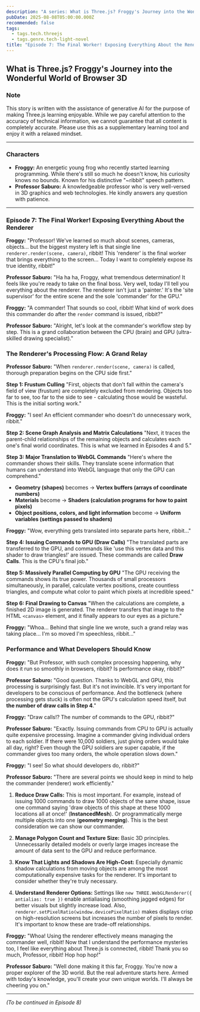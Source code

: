 ```yaml
---
description: "A series: What is Three.js? Froggy's Journey into the Wonderful World of Browser 3D."
pubDate: 2025-08-08T05:00:00.000Z
recommended: false
tags:
  - tags.tech.threejs
  - tags.genre.tech-light-novel
title: "Episode 7: The Final Worker! Exposing Everything About the Renderer"
---
```


## What is Three.js? Froggy's Journey into the Wonderful World of Browser 3D

### Note

This story is written with the assistance of generative AI for the purpose of making Three.js learning enjoyable.
While we pay careful attention to the accuracy of technical information, we cannot guarantee that all content is completely accurate.
Please use this as a supplementary learning tool and enjoy it with a relaxed mindset.

---

### Characters

*   **Froggy:** An energetic young frog who recently started learning programming. While there's still so much he doesn't know, his curiosity knows no bounds. Known for his distinctive "~ribbit" speech pattern.
*   **Professor Saburo:** A knowledgeable professor who is very well-versed in 3D graphics and web technologies. He kindly answers any question with patience.

---

### Episode 7: The Final Worker! Exposing Everything About the Renderer

**Froggy:** "Professor! We've learned so much about scenes, cameras, objects... but the biggest mystery left is that single line `renderer.render(scene, camera)`, ribbit! This 'renderer' is the final worker that brings everything to the screen... Today I want to completely expose its true identity, ribbit!"

**Professor Saburo:** "Ha ha ha, Froggy, what tremendous determination! It feels like you're ready to take on the final boss. Very well, today I'll tell you everything about the renderer. The renderer isn't just a 'painter.' It's the 'site supervisor' for the entire scene and the sole 'commander' for the GPU."

**Froggy:** "A commander! That sounds so cool, ribbit! What kind of work does this commander do after the `render` command is issued, ribbit?"

**Professor Saburo:** "Alright, let's look at the commander's workflow step by step. This is a grand collaboration between the CPU (brain) and GPU (ultra-skilled drawing specialist)."

### The Renderer's Processing Flow: A Grand Relay

**Professor Saburo:** "When `renderer.render(scene, camera)` is called, thorough preparation begins on the CPU side first."

**Step 1: Frustum Culling**
"First, objects that don't fall within the camera's field of view (frustum) are completely excluded from rendering. Objects too far to see, too far to the side to see - calculating those would be wasteful. This is the initial sorting work."

**Froggy:** "I see! An efficient commander who doesn't do unnecessary work, ribbit."

**Step 2: Scene Graph Analysis and Matrix Calculations**
"Next, it traces the parent-child relationships of the remaining objects and calculates each one's final world coordinates. This is what we learned in Episodes 4 and 5."

**Step 3: Major Translation to WebGL Commands**
"Here's where the commander shows their skills. They translate scene information that humans can understand into WebGL language that only the GPU can comprehend."
*   **Geometry (shapes)** becomes → **Vertex buffers (arrays of coordinate numbers)**
*   **Materials** become → **Shaders (calculation programs for how to paint pixels)**
*   **Object positions, colors, and light information** become → **Uniform variables (settings passed to shaders)**

**Froggy:** "Wow, everything gets translated into separate parts here, ribbit..."

**Step 4: Issuing Commands to GPU (Draw Calls)**
"The translated parts are transferred to the GPU, and commands like 'use this vertex data and this shader to draw triangles!' are issued. These commands are called **Draw Calls**. This is the CPU's final job."

**Step 5: Massively Parallel Computing by GPU**
"The GPU receiving the commands shows its true power. Thousands of small processors simultaneously, in parallel, calculate vertex positions, create countless triangles, and compute what color to paint which pixels at incredible speed."

**Step 6: Final Drawing to Canvas**
"When the calculations are complete, a finished 2D image is generated. The renderer transfers that image to the HTML `<canvas>` element, and it finally appears to our eyes as a picture."

**Froggy:** "Whoa... Behind that single line we wrote, such a grand relay was taking place... I'm so moved I'm speechless, ribbit..."

### Performance and What Developers Should Know

**Froggy:** "But Professor, with such complex processing happening, why does it run so smoothly in browsers, ribbit? Is performance okay, ribbit?"

**Professor Saburo:** "Good question. Thanks to WebGL and GPU, this processing is surprisingly fast. But it's not invincible. It's very important for developers to be conscious of performance. And the bottleneck (where processing gets stuck) is often not the GPU's calculation speed itself, but **the number of draw calls in Step 4**."

**Froggy:** "Draw calls!? The number of commands to the GPU, ribbit?"

**Professor Saburo:** "Exactly. Issuing commands from CPU to GPU is actually quite expensive processing. Imagine a commander giving individual orders to each soldier. If there were 10,000 soldiers, just giving orders would take all day, right? Even though the GPU soldiers are super capable, if the commander gives too many orders, the whole operation slows down."

**Froggy:** "I see! So what should developers do, ribbit?"

**Professor Saburo:** "There are several points we should keep in mind to help the commander (renderer) work efficiently."

1.  **Reduce Draw Calls:** This is most important. For example, instead of issuing 1000 commands to draw 1000 objects of the same shape, issue one command saying 'draw objects of this shape at these 1000 locations all at once!' (**InstancedMesh**). Or programmatically merge multiple objects into one (**geometry merging**). This is the best consideration we can show our commander.

2.  **Manage Polygon Count and Texture Size:** Basic 3D principles. Unnecessarily detailed models or overly large images increase the amount of data sent to the GPU and reduce performance.

3.  **Know That Lights and Shadows Are High-Cost:** Especially dynamic shadow calculations from moving objects are among the most computationally expensive tasks for the renderer. It's important to consider whether they're truly necessary.

4.  **Understand Renderer Options:** Settings like `new THREE.WebGLRenderer({ antialias: true })` enable antialiasing (smoothing jagged edges) for better visuals but slightly increase load. Also, `renderer.setPixelRatio(window.devicePixelRatio)` makes displays crisp on high-resolution screens but increases the number of pixels to render. It's important to know these are trade-off relationships.

**Froggy:** "Whoa! Using the renderer effectively means managing the commander well, ribbit! Now that I understand the performance mysteries too, I feel like everything about Three.js is connected, ribbit! Thank you so much, Professor, ribbit! Hop hop hop!"

**Professor Saburo:** "Well done making it this far, Froggy. You're now a proper explorer of the 3D world. But the real adventure starts here. Armed with today's knowledge, you'll create your own unique worlds. I'll always be cheering you on."

---
*(To be continued in Episode 8)*
